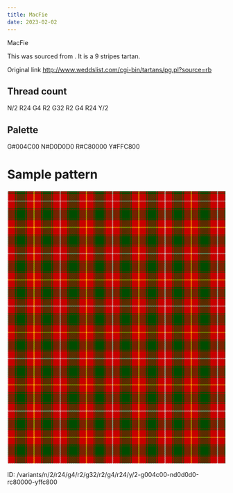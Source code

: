 ```yaml
---
title: MacFie
date: 2023-02-02
---
```

MacFie

This was sourced from <no value>.  It is a 9 stripes tartan.

Original link http://www.weddslist.com/cgi-bin/tartans/pg.pl?source=rb

## Thread count
N/2 R24 G4 R2 G32 R2 G4 R24 Y/2

## Palette
G#004C00 N#D0D0D0 R#C80000 Y#FFC800

# Sample pattern

![Tartan detail](tartan.png "N/2 R24 G4 R2 G32 R2 G4 R24 Y/2 tartan")

ID: /variants/n/2/r24/g4/r2/g32/r2/g4/r24/y/2-g004c00-nd0d0d0-rc80000-yffc800